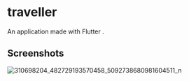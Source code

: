 # traveller

An application made with  Flutter .

## Screenshots

![310698204_482729193570458_5092738680981604511_n](https://user-images.githubusercontent.com/109788736/193757813-41e5f969-d726-4ce6-8070-5c4d8907022d.jpg)
